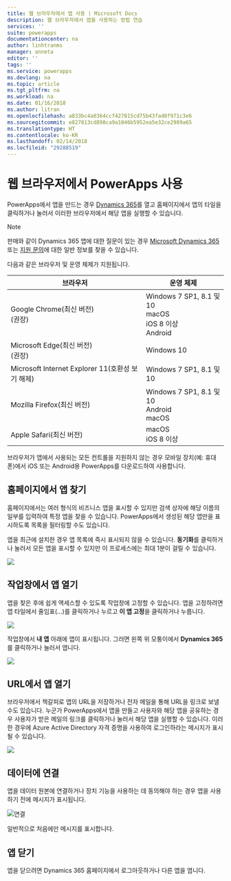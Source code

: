 ```yaml
---
title: 웹 브라우저에서 앱 사용 | Microsoft Docs
description: 웹 브라우저에서 앱을 사용하는 방법 연습
services: ''
suite: powerapps
documentationcenter: na
author: linhtranms
manager: anneta
editor: ''
tags: ''
ms.service: powerapps
ms.devlang: na
ms.topic: article
ms.tgt_pltfrm: na
ms.workload: na
ms.date: 01/16/2018
ms.author: litran
ms.openlocfilehash: a833bc4a0364ccf427815cd75b43fad0f971c3e6
ms.sourcegitcommit: e827813cd898ca9a1046b5952ea5e32ce2989a65
ms.translationtype: HT
ms.contentlocale: ko-KR
ms.lasthandoff: 02/14/2018
ms.locfileid: "29288519"
---
```

# <a name="use-powerapps-in-a-web-browser"></a>웹 브라우저에서 PowerApps 사용
PowerApps에서 앱을 만드는 경우 [Dynamics 365](https://home.dynamics.com)를 열고 홈페이지에서 앱의 타일을 클릭하거나 눌러서 이러한 브라우저에서 해당 앱을 실행할 수 있습니다.

> [!NOTE]
> 판매와 같이 Dynamics 365 앱에 대한 질문이 있는 경우 [Microsoft Dynamics 365](https://docs.microsoft.com/dynamics365/) 또는 [지원 문의](https://www.microsoft.com/dynamics365/contact-us)에 대한 일반 정보를 찾을 수 있습니다.

다음과 같은 브라우저 및 운영 체제가 지원됩니다.

| **브라우저** | **운영 체제** |
| --- | --- |
| Google Chrome(최신 버전)<br>(권장) |Windows 7 SP1, 8.1 및 10 <br>macOS <br>iOS 8 이상<br>Android |
| Microsoft Edge(최신 버전)<br>(권장) |Windows 10 |
| Microsoft Internet Explorer 11(호환성 보기 해제) |Windows 7 SP1, 8.1 및 10 |
| Mozilla Firefox(최신 버전) |Windows 7 SP1, 8.1 및 10 <br> Android <br>macOS |
| Apple Safari(최신 버전) |macOS <br> iOS 8 이상 |

브라우저가 앱에서 사용되는 모든 컨트롤을 지원하지 않는 경우 모바일 장치(예: 휴대폰)에서 iOS 또는 Android용 PowerApps를 다운로드하여 사용합니다.

## <a name="find-an-app-on-the-home-page"></a>홈페이지에서 앱 찾기
홈페이지에서는 여러 형식의 비즈니스 앱을 표시할 수 있지만 검색 상자에 해당 이름의 일부를 입력하여 특정 앱을 찾을 수 있습니다. PowerApps에서 생성된 해당 앱만을 표시하도록 목록을 필터링할 수도 있습니다.

앱을 최근에 설치한 경우 앱 목록에 즉시 표시되지 않을 수 있습니다. **동기화**를 클릭하거나 눌러서 모든 앱을 표시할 수 있지만 이 프로세스에는 최대 1분이 걸릴 수 있습니다.

![](./media/run-app-browser/dynamics-365-home.png)

## <a name="open-an-app-from-the-task-pane"></a>작업창에서 앱 열기
앱을 찾은 후에 쉽게 액세스할 수 있도록 작업창에 고정할 수 있습니다. 앱을 고정하려면 앱 타일에서 줄임표(...)를 클릭하거나 누르고 **이 앱 고정**을 클릭하거나 누릅니다.

![](./media/run-app-browser/homepage-pin.png)

작업창에서 **내 앱** 아래에 앱이 표시됩니다. 그러면 왼쪽 위 모퉁이에서 **Dynamics 365**를 클릭하거나 눌러서 엽니다.

![](./media/run-app-browser/taskpane.png)

## <a name="open-an-app-from-a-url"></a>URL에서 앱 열기
브라우저에서 책갈피로 앱의 URL을 저장하거나 전자 메일을 통해 URL을 링크로 보낼 수도 있습니다. 누군가 PowerApps에서 앱을 만들고 사용자와 해당 앱을 공유하는 경우 사용자가 받은 메일의 링크를 클릭하거나 눌러서 해당 앱을 실행할 수 있습니다. 이러한 경우에 Azure Active Directory 자격 증명을 사용하여 로그인하라는 메시지가 표시될 수 있습니다.

![](./media/run-app-browser/web-login.png)

## <a name="connect-to-data"></a>데이터에 연결
앱을 데이터 원본에 연결하거나 장치 기능을 사용하는 데 동의해야 하는 경우 앱을 사용하기 전에 메시지가 표시됩니다.  

![연결](./media/run-app-browser/app-connection.png)

일반적으로 처음에만 메시지를 표시합니다.

## <a name="close-an-app"></a>앱 닫기
앱을 닫으려면 Dynamics 365 홈페이지에서 로그아웃하거나 다른 앱을 엽니다.
